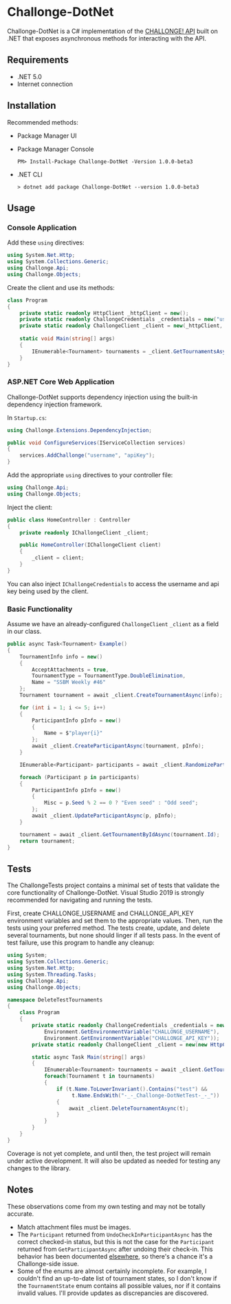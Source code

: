 ﻿# Challonge-DotNet

Challonge-DotNet is a C# implementation of the [CHALLONGE! API](https://api.challonge.com/v1) 
built on .NET that exposes asynchronous methods for interacting with the API.

## Requirements

- .NET 5.0
- Internet connection

## Installation

Recommended methods:

- Package Manager UI

- Package Manager Console
    ```
    PM> Install-Package Challonge-DotNet -Version 1.0.0-beta3
    ```

- .NET CLI
    ```
    > dotnet add package Challonge-DotNet --version 1.0.0-beta3
    ```

## Usage

### Console Application

Add these `using` directives:

```C#
using System.Net.Http;
using System.Collections.Generic;
using Challonge.Api;
using Challonge.Objects;
```
Create the client and use its methods:

```C#
class Program
{
    private static readonly HttpClient _httpClient = new();
    private static readonly ChallongeCredentials _credentials = new("username", "apiKey");
    private static readonly ChallongeClient _client = new(_httpClient, _credentials);
	
    static void Main(string[] args)
    {
        IEnumerable<Tournament> tournaments = _client.GetTournamentsAsync().Result;
    }
}
```

### ASP.NET Core Web Application

Challonge-DotNet supports dependency injection using the built-in dependency injection framework.

In `Startup.cs`:
```C#
using Challonge.Extensions.DependencyInjection;
```
```C#
public void ConfigureServices(IServiceCollection services)
{
    services.AddChallonge("username", "apiKey");
}
```
Add the appropriate `using` directives to your controller file:

```C#
using Challonge.Api;
using Challonge.Objects;
```

Inject the client:

```C#
public class HomeController : Controller
{
    private readonly IChallongeClient _client;

    public HomeController(IChallongeClient client)
    {
        _client = client;
    }
}
```
You can also inject `IChallongeCredentials` to access the username and api key being used by the client.

### Basic Functionality

Assume we have an already-configured `ChallongeClient` `_client` as a field in our class.

```C#
public async Task<Tournament> Example()
{
    TournamentInfo info = new()
    {
        AcceptAttachments = true,
        TournamentType = TournamentType.DoubleElimination,
        Name = "SSBM Weekly #46"
    };
    Tournament tournament = await _client.CreateTournamentAsync(info);

    for (int i = 1; i <= 5; i++)
    {
        ParticipantInfo pInfo = new()
        {
            Name = $"player{i}"
        };
        await _client.CreateParticipantAsync(tournament, pInfo);
    }

    IEnumerable<Participant> participants = await _client.RandomizeParticipantsAsync(tournament);

    foreach (Participant p in participants)
    {
        ParticipantInfo pInfo = new()
        {
            Misc = p.Seed % 2 == 0 ? "Even seed" : "Odd seed";
        };
        await _client.UpdateParticipantAsync(p, pInfo);
    }

    tournament = await _client.GetTournamentByIdAsync(tournament.Id);
    return tournament;
}
```

## Tests

The ChallongeTests project contains a minimal set of tests that validate the 
core functionality of Challonge-DotNet. Visual Studio 2019 is strongly recommended
for navigating and running the tests.

First, create CHALLONGE_USERNAME and CHALLONGE_API_KEY environment variables and set them to the 
appropriate values. Then, run the tests using your preferred method. The tests create, update, and 
delete several tournaments, but none should linger if all tests pass. In the event of test failure, 
use this program to handle any cleanup:

```C#
using System;
using System.Collections.Generic;
using System.Net.Http;
using System.Threading.Tasks;
using Challonge.Api;
using Challonge.Objects;

namespace DeleteTestTournaments
{
    class Program
    {
        private static readonly ChallongeCredentials _credentials = new(
            Environment.GetEnvironmentVariable("CHALLONGE_USERNAME"), 
            Environment.GetEnvironmentVariable("CHALLONGE_API_KEY"));
        private static readonly ChallongeClient _client = new(new HttpClient(), _credentials);

        static async Task Main(string[] args)
        {
            IEnumerable<Tournament> tournaments = await _client.GetTournamentsAsync();
            foreach(Tournament t in tournaments)
            {
                if (t.Name.ToLowerInvariant().Contains("test") && 
                     t.Name.EndsWith("-_-_Challonge-DotNetTest-_-_"))
                {
                    await _client.DeleteTournamentAsync(t);
                }
            }
        }
    }
}
```
  
Coverage is not yet complete, and until then, the test project will remain under active development.
It will also be updated as needed for testing any changes to the library.


## Notes

These observations come from my own testing and may not be totally accurate.

- Match attachment files must be images.
- The `Participant` returned from `UndoCheckInParticipantAsync` has the correct checked-in status, but this is not the case for the `Participant` 
returned from `GetParticipantAsync` after undoing their check-in. This behavior has been documented [elsewhere](https://github.com/ZEDGR/pychallonge#api-issues), 
so there's a chance it's a Challonge-side issue.
- Some of the enums are almost certainly incomplete. For example, I couldn't find an up-to-date list of tournament states, so I don't know if the 
`TournamentState` enum contains all possible values, nor if it contains invalid values. I'll provide updates as discrepancies are discovered.